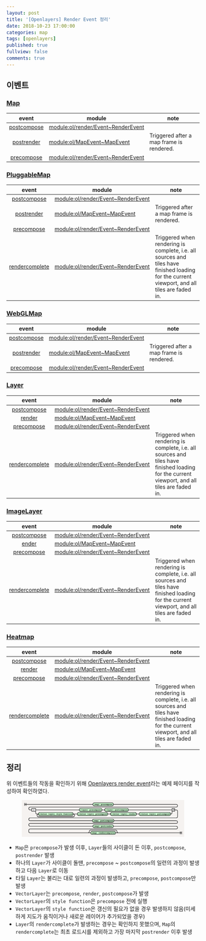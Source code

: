 ```yaml
---
layout: post
title: '[Openlayers] Render Event 정리'
date: 2018-10-23 17:00:00
categories: map
tags: [openlayers]
published: true
fullview: false
comments: true
---
```


## 이벤트

### [Map](http://openlayers.org/en/latest/apidoc/module-ol_Map-Map.html)

<div class="overflow-wrapper" markdown="block">

| event | module | note |
| :--: | -- | -- |
| [postcompose](http://openlayers.org/en/latest/apidoc/module-ol_render_Event-RenderEvent.html#event:postcompose) | [module:ol/render/Event~RenderEvent](http://openlayers.org/en/latest/apidoc/module-ol_render_Event-RenderEvent.html) |  |
| [postrender](http://openlayers.org/en/latest/apidoc/module-ol_MapEvent-MapEvent.html#event:postrender) | [module:ol/MapEvent~MapEvent](http://openlayers.org/en/latest/apidoc/module-ol_MapEvent-MapEvent.html) | Triggered after a map frame is rendered. |
| [precompose](http://openlayers.org/en/latest/apidoc/module-ol_render_Event-RenderEvent.html#event:precompose) | [module:ol/render/Event~RenderEvent](http://openlayers.org/en/latest/apidoc/module-ol_render_Event-RenderEvent.html) |  |

</div>

### [PluggableMap](http://openlayers.org/en/latest/apidoc/module-ol_PluggableMap-PluggableMap.html)

<div class="overflow-wrapper" markdown="block">

| event | module | note |
| :--: | -- | -- |
| [postcompose](http://openlayers.org/en/latest/apidoc/module-ol_render_Event-RenderEvent.html#event:postcompose) | [module:ol/render/Event~RenderEvent](http://openlayers.org/en/latest/apidoc/module-ol_render_Event-RenderEvent.html) |  |
| [postrender](http://openlayers.org/en/latest/apidoc/module-ol_MapEvent-MapEvent.html#event:postrender) | [module:ol/MapEvent~MapEvent](http://openlayers.org/en/latest/apidoc/module-ol_MapEvent-MapEvent.html) | Triggered after a map frame is rendered. |
| [precompose](http://openlayers.org/en/latest/apidoc/module-ol_render_Event-RenderEvent.html#event:precompose) | [module:ol/render/Event~RenderEvent](http://openlayers.org/en/latest/apidoc/module-ol_render_Event-RenderEvent.html) |  |
| [rendercomplete](http://openlayers.org/en/latest/apidoc/module-ol_render_Event-RenderEvent.html#event:rendercomplete) | [module:ol/render/Event~RenderEvent](http://openlayers.org/en/latest/apidoc/module-ol_render_Event-RenderEvent.html) | Triggered when rendering is complete, i.e. all sources and tiles have finished loading for the current viewport, and all tiles are faded in. |

</div>

### [WebGLMap](http://openlayers.org/en/latest/apidoc/module-ol_WebGLMap-WebGLMap.html)

<div class="overflow-wrapper" markdown="block">

| event | module | note |
| :--: | -- | -- |
| [postcompose](http://openlayers.org/en/latest/apidoc/module-ol_render_Event-RenderEvent.html#event:postcompose) | [module:ol/render/Event~RenderEvent](http://openlayers.org/en/latest/apidoc/module-ol_render_Event-RenderEvent.html) |  |
| [postrender](http://openlayers.org/en/latest/apidoc/module-ol_MapEvent-MapEvent.html#event:postrender) | [module:ol/MapEvent~MapEvent](http://openlayers.org/en/latest/apidoc/module-ol_MapEvent-MapEvent.html) | Triggered after a map frame is rendered. |
| [precompose](http://openlayers.org/en/latest/apidoc/module-ol_render_Event-RenderEvent.html#event:precompose) | [module:ol/render/Event~RenderEvent](http://openlayers.org/en/latest/apidoc/module-ol_render_Event-RenderEvent.html) |  |

</div>

### [Layer](http://openlayers.org/en/latest/apidoc/module-ol_layer_Layer-Layer.html)

<div class="overflow-wrapper" markdown="block">

| event | module | note |
| :--: | -- | -- |
| [postcompose](http://openlayers.org/en/latest/apidoc/module-ol_render_Event-RenderEvent.html#event:postcompose) | [module:ol/render/Event~RenderEvent](http://openlayers.org/en/latest/apidoc/module-ol_render_Event-RenderEvent.html) |  |
| [render](http://openlayers.org/en/latest/apidoc/module-ol_MapEvent-MapEvent.html#event:postrender) | [module:ol/MapEvent~MapEvent](http://openlayers.org/en/latest/apidoc/module-ol_MapEvent-MapEvent.html) |  |
| [precompose](http://openlayers.org/en/latest/apidoc/module-ol_render_Event-RenderEvent.html#event:precompose) | [module:ol/render/Event~RenderEvent](http://openlayers.org/en/latest/apidoc/module-ol_render_Event-RenderEvent.html) |  |
| [rendercomplete](http://openlayers.org/en/latest/apidoc/module-ol_render_Event-RenderEvent.html#event:rendercomplete) | [module:ol/render/Event~RenderEvent](http://openlayers.org/en/latest/apidoc/module-ol_render_Event-RenderEvent.html) | Triggered when rendering is complete, i.e. all sources and tiles have finished loading for the current viewport, and all tiles are faded in. |

</div>

### [ImageLayer](http://openlayers.org/en/latest/apidoc/module-ol_layer_Layer-Layer.html)

<div class="overflow-wrapper" markdown="block">

| event | module | note |
| :--: | -- | -- |
| [postcompose](http://openlayers.org/en/latest/apidoc/module-ol_render_Event-RenderEvent.html#event:postcompose) | [module:ol/render/Event~RenderEvent](http://openlayers.org/en/latest/apidoc/module-ol_render_Event-RenderEvent.html) |  |
| [ender](http://openlayers.org/en/latest/apidoc/module-ol_MapEvent-MapEvent.html#event:postrender) | [module:ol/MapEvent~MapEvent](http://openlayers.org/en/latest/apidoc/module-ol_MapEvent-MapEvent.html) |  |
| [precompose](http://openlayers.org/en/latest/apidoc/module-ol_render_Event-RenderEvent.html#event:precompose) | [module:ol/render/Event~RenderEvent](http://openlayers.org/en/latest/apidoc/module-ol_render_Event-RenderEvent.html) |  |
| [rendercomplete](http://openlayers.org/en/latest/apidoc/module-ol_render_Event-RenderEvent.html#event:rendercomplete) | [module:ol/render/Event~RenderEvent](http://openlayers.org/en/latest/apidoc/module-ol_render_Event-RenderEvent.html) | Triggered when rendering is complete, i.e. all sources and tiles have finished loading for the current viewport, and all tiles are faded in. |

</div>

### [Heatmap](http://openlayers.org/en/latest/apidoc/module-ol_layer_Heatmap-Heatmap.html)

<div class="overflow-wrapper" markdown="block">

| event | module | note |
| :--: | -- | -- |
| [postcompose](http://openlayers.org/en/latest/apidoc/module-ol_render_Event-RenderEvent.html#event:postcompose) | [module:ol/render/Event~RenderEvent](http://openlayers.org/en/latest/apidoc/module-ol_render_Event-RenderEvent.html) |  |
| [render](http://openlayers.org/en/latest/apidoc/module-ol_MapEvent-MapEvent.html#event:postrender) | [module:ol/MapEvent~MapEvent](http://openlayers.org/en/latest/apidoc/module-ol_MapEvent-MapEvent.html) |  |
| [precompose](http://openlayers.org/en/latest/apidoc/module-ol_render_Event-RenderEvent.html#event:precompose) | [module:ol/render/Event~RenderEvent](http://openlayers.org/en/latest/apidoc/module-ol_render_Event-RenderEvent.html) |  |
| [rendercomplete](http://openlayers.org/en/latest/apidoc/module-ol_render_Event-RenderEvent.html#event:rendercomplete) | [module:ol/render/Event~RenderEvent](http://openlayers.org/en/latest/apidoc/module-ol_render_Event-RenderEvent.html) | Triggered when rendering is complete, i.e. all sources and tiles have finished loading for the current viewport, and all tiles are faded in. |

</div>

## 정리

위 이벤트들의 작동을 확인하기 위해 [Openlayers render event](http://www.3daysofprogramming.com/playground/examples/openlayers-render-event.html)라는 예제 페이지를 작성하여 확인하였다.

<figure><img src="/images/map/openlayers/openlayers-render-event.png" alt=""></figure>

* `Map`은 `precompose`가 발생 이후, `Layer`들의 사이클이 돈 이후, `postcompose`, `postrender` 발생
* 하나의 `Layer`가 사이클이 돌땐, `precompose` ~ `postcompose`의 일련의 과정이 발생하고 다음 `Layer`로 이동
* 타일 `Layer`는 불리는 대로 일련의 과정이 발생하고, `precompose`, `postcompose`만 발생
* `VectorLayer`는 `precompose`, `render`, `postcompose`가 발생
* `VectorLayer`의 `style function`은 `precompose` 전에 실행
* `VectorLayer`의 `style function`은 갱신의 필요가 없을 경우 발생하지 않음(미세하게 지도가 움직이거나 새로운 레이어가 추가되었을 경우)
* `Layer`의 `rendercomplete`가 발생하는 경우는 확인하지 못했으며, `Map`의 `rendercomplete`는 최초 로드시를 제외하고 가장 마지막 `postrender` 이후 발생